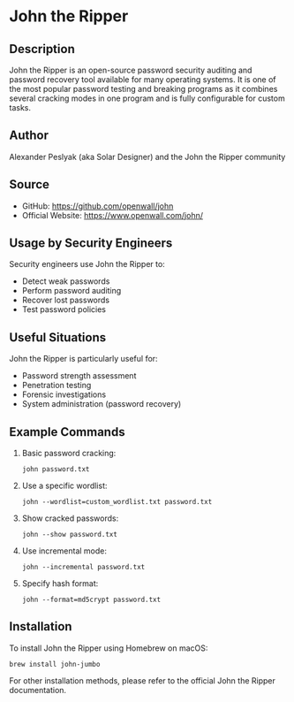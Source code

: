 # John the Ripper

## Description
John the Ripper is an open-source password security auditing and password recovery tool available for many operating systems. It is one of the most popular password testing and breaking programs as it combines several cracking modes in one program and is fully configurable for custom tasks.

## Author
Alexander Peslyak (aka Solar Designer) and the John the Ripper community

## Source
- GitHub: https://github.com/openwall/john
- Official Website: https://www.openwall.com/john/

## Usage by Security Engineers
Security engineers use John the Ripper to:
- Detect weak passwords
- Perform password auditing
- Recover lost passwords
- Test password policies

## Useful Situations
John the Ripper is particularly useful for:
- Password strength assessment
- Penetration testing
- Forensic investigations
- System administration (password recovery)

## Example Commands
1. Basic password cracking:
   ```
   john password.txt
   ```

2. Use a specific wordlist:
   ```
   john --wordlist=custom_wordlist.txt password.txt
   ```

3. Show cracked passwords:
   ```
   john --show password.txt
   ```

4. Use incremental mode:
   ```
   john --incremental password.txt
   ```

5. Specify hash format:
   ```
   john --format=md5crypt password.txt
   ```

## Installation
To install John the Ripper using Homebrew on macOS:

```
brew install john-jumbo
```

For other installation methods, please refer to the official John the Ripper documentation.
